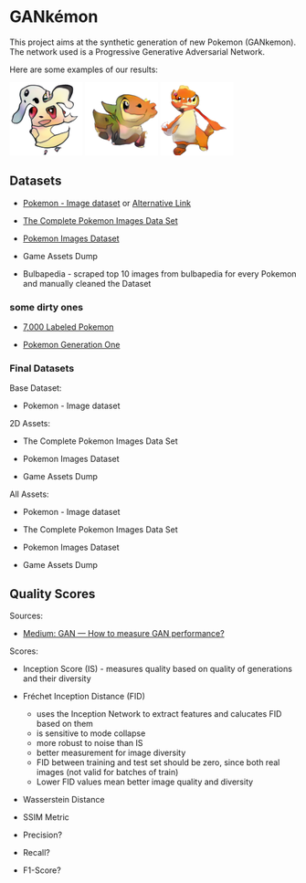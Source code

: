 # GANkémon

This project aims at the synthetic generation of new Pokemon (GANkemon). The network used is a Progressive Generative Adversarial Network.

Here are some examples of our results:

![Mindflare](examples/2.png) ![Sandler](examples/9.png) ![GANkétron](examples/3.png)


## Datasets
- [Pokemon - Image dataset](https://huggingface.co/datasets/huggan/pokemon) or [Alternative Link](https://www.kaggle.com/datasets/djilax/pkmn-image-dataset)

- [The Complete Pokemon Images Data Set](https://www.kaggle.com/datasets/arenagrenade/the-complete-pokemon-images-data-set)

- [Pokemon Images Dataset](https://www.kaggle.com/datasets/kvpratama/pokemon-images-dataset)

- Game Assets Dump

- Bulbapedia - scraped top 10 images from bulbapedia for every Pokemon and manually cleaned the Dataset

### some dirty ones

- [7,000 Labeled Pokemon](https://www.kaggle.com/datasets/lantian773030/pokemonclassification)

- [Pokemon Generation One](https://www.kaggle.com/datasets/thedagger/pokemon-generation-one)

### Final Datasets

Base Dataset:

- Pokemon - Image dataset

2D Assets:

- The Complete Pokemon Images Data Set

- Pokemon Images Dataset

- Game Assets Dump

All Assets: 

- Pokemon - Image dataset

- The Complete Pokemon Images Data Set

- Pokemon Images Dataset

- Game Assets Dump

## Quality Scores

Sources: 

- [Medium: GAN — How to measure GAN performance?](https://jonathan-hui.medium.com/gan-how-to-measure-gan-performance-64b988c47732)

Scores: 

- Inception Score (IS) - measures quality based on quality of generations and their diversity

- Fréchet Inception Distance (FID)
    - uses the Inception Network to extract features and calucates FID based on them
    - is sensitive to mode collapse
    - more robust to noise than IS
    - better measurement for image diversity
    - FID between training and test set should be zero, since both real images (not valid for batches of train)
    - Lower FID values mean better image quality and diversity

- Wasserstein Distance

- SSIM Metric

- Precision?
- Recall?
- F1-Score?

